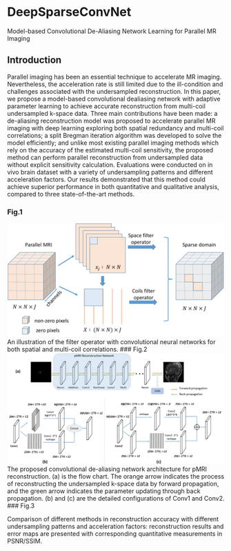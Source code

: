 # DeepSparseConvNet
Model-based Convolutional De-Aliasing Network Learning for Parallel MR Imaging
## Introduction
Parallel imaging has been an essential technique to accelerate MR imaging. Nevertheless, the acceleration rate is still limited due to the ill-condition and challenges associated with the undersampled reconstruction. In this paper, we propose a model-based convolutional dealiasing network with adaptive parameter learning to achieve accurate reconstruction from multi-coil undersampled k-space data. Three main contributions have been made: a de-aliasing reconstruction model was proposed to accelerate parallel MR imaging with deep learning exploring both spatial redundancy and multi-coil correlations; a split Bregman iteration algorithm was developed to solve the model efficiently; and unlike most existing parallel imaging methods which rely on the accuracy of the estimated multi-coil sensitivity, the proposed method can perform parallel reconstruction from undersampled data without explicit sensitivity calculation. Evaluations were conducted on in vivo brain dataset with a variety of undersampling patterns and different acceleration factors. Our results demonstrated that this method could achieve superior performance in both quantitative and qualitative analysis, compared to three state-of-the-art methods.
### Fig.1

<div align=center><img src="https://github.com/yanxiachen/DeepSparseConvNet/blob/master/Fig1.pdf" alt="Fig.1"/></div>
An illustration of the filter operator with convolutional neural networks for both spatial and multi-coil correlations.
### Fig.2

<div align=center><img src="https://github.com/yanxiachen/DeepSparseConvNet/blob/master/Fig2.pdf" alt="Fig.1"/></div>
The proposed convolutional de-aliasing network architecture for pMRI reconstruction. (a) is the flow chart. The orange arrow indicates the process of reconstructing the undersampled k-space data by forward propagation, and the green arrow indicates the parameter updating through back propagation. (b) and (c) are the detailed configurations of Conv1 and Conv2.
### Fig.3

Comparison of different methods in reconstruction accuracy with different undersampling patterns and acceleration factors: reconstruction results and error maps are presented with corresponding quantitative measurements in PSNR/SSIM.

